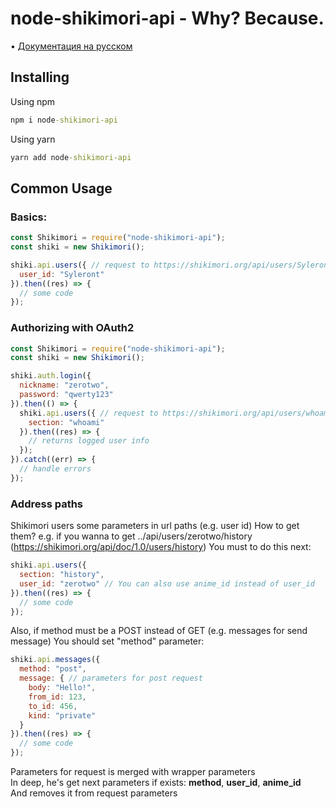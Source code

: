 # node-shikimori-api - Why? Because.
• [Документация на русском](https://github.com/syleront/node-shikimori-api/blob/master/README-RU.md)
## Installing
Using npm
```cmd
npm i node-shikimori-api
```
Using yarn
```cmd
yarn add node-shikimori-api
```

## Common Usage

### Basics:
```js
const Shikimori = require("node-shikimori-api");
const shiki = new Shikimori();

shiki.api.users({ // request to https://shikimori.org/api/users/Syleront
  user_id: "Syleront"
}).then((res) => {
  // some code
});
```

### Authorizing with OAuth2
```js
const Shikimori = require("node-shikimori-api");
const shiki = new Shikimori();

shiki.auth.login({
  nickname: "zerotwo",
  password: "qwerty123"
}).then(() => {
  shiki.api.users({ // request to https://shikimori.org/api/users/whoami
    section: "whoami"
  }).then((res) => {
    // returns logged user info
  });
}).catch((err) => {
  // handle errors
});
```

### Address paths
Shikimori users some parameters in url paths (e.g. user id)
How to get them? e.g. if you wanna to get ../api/users/zerotwo/history (https://shikimori.org/api/doc/1.0/users/history)
You must to do this next:

``` js
shiki.api.users({
  section: "history",
  user_id: "zerotwo" // You can also use anime_id instead of user_id
}).then((res) => {
  // some code
});
```

Also, if method must be a POST instead of GET (e.g. messages for send message)
You should set "method" parameter:

```js
shiki.api.messages({
  method: "post",
  message: { // parameters for post request
    body: "Hello!",
    from_id: 123,
    to_id: 456,
    kind: "private"
  }
}).then((res) => {
  // some code
});
```

Parameters for request is merged with wrapper parameters <br>
In deep, he's get next parameters if exists: **method**, **user_id**, **anime_id** <br>
And removes it from request parameters